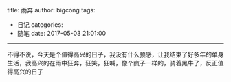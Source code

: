 title: 雨奔
author: bigcong
tags:
  - 日记
categories:
  - 随笔
date: 2017-05-03 21:01:00
---
不得不说，今天是个值得高兴的日子，我没有什么预感，让我结束了好多年的单身生活，我高兴的在雨中狂奔，狂笑，狂喊，像个疯子一样的，骑着黑牛了，反正值得高兴的日子